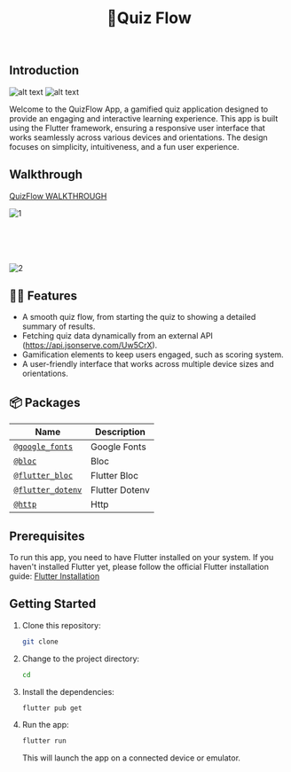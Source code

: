 <h1 align="center">  📲Quiz Flow</h1> <br>
<p align="center">
</p>


## Introduction
![alt text](https://img.shields.io/badge/Flutter-white?style=for-the-badge&logo=flutter&logoColor=02569B) 
![alt text](https://img.shields.io/badge/Supabase-181818?style=for-the-badge&logo=supabase&logoColor=white)


Welcome to the QuizFlow App, a gamified quiz application designed to provide an engaging and interactive learning experience. This app is built using the Flutter framework, ensuring a responsive user interface that works seamlessly across various devices and orientations. The design focuses on simplicity, intuitiveness, and a fun user experience.

## Walkthrough
[QuizFlow WALKTHROUGH](https://res.cloudinary.com/dgyvdwda7/video/upload/v1737909555/untitled_s07itx.webm)


![1](https://res.cloudinary.com/dgyvdwda7/image/upload/v1737908964/Screenshot_From_2025-01-26_21-56-02_lbbh12.png)
<br/>
<br/>
<br/>
<br/>
<br/>

![2](https://res.cloudinary.com/dgyvdwda7/image/upload/v1737908981/Screenshot_From_2025-01-26_21-56-29_gstgpd.png)

## 💬💡 Features


- A smooth quiz flow, from starting the quiz to showing a detailed summary of results.
- Fetching quiz data dynamically from an external API (https://api.jsonserve.com/Uw5CrX).
- Gamification elements to keep users engaged, such as scoring system.
- A user-friendly interface that works across multiple device sizes and orientations.

## 📦 Packages

| Name | Description |
| --- | --- |
| [`@google_fonts`](https://pub.dev/packages/google_fonts) | Google Fonts |
| [`@bloc`](https://pub.dev/packages/bloc) | Bloc |
| [`@flutter_bloc`](https://pub.dev/packages/flutter_bloc) | Flutter Bloc |
| [`@flutter_dotenv`](https://pub.dev/packages/flutter_dotenv) | Flutter Dotenv |
| [`@http`](https://pub.dev/packages/http) | Http |



## Prerequisites

To run this app, you need to have Flutter installed on your system. If you haven't installed Flutter yet, please follow the official Flutter installation guide: [Flutter Installation](https://flutter.dev/docs/get-started/install)

## Getting Started

1. Clone this repository:

   ```bash
   git clone 
   ```

2. Change to the project directory:

   ```bash
   cd 
   ```

3. Install the dependencies:

   ```bash
   flutter pub get
   ```

4. Run the app:

   ```bash
   flutter run
   ```

   This will launch the app on a connected device or emulator.